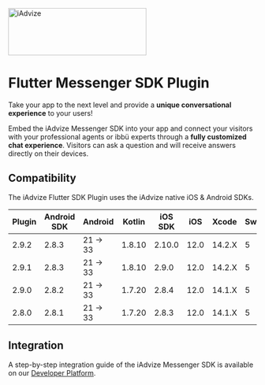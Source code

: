 <img src="https://user-images.githubusercontent.com/17723986/47799626-f3982700-dd2a-11e8-983c-77d1a3ed7f53.png" width="280" height="96" alt="iAdvize">

# Flutter Messenger SDK Plugin

Take your app to the next level and provide a **unique conversational experience** to your users!

Embed the iAdvize Messenger SDK into your app and connect your visitors with your professional agents or ibbü experts through a **fully customized chat experience**. Visitors can ask a question and will receive answers directly on their devices.

## Compatibility

The iAdvize Flutter SDK Plugin uses the iAdvize native iOS & Android SDKs.

| Plugin | Android SDK | Android  | Kotlin | iOS SDK  | iOS  | Xcode  | Swift |
| ------ | ----------- | -------- | ------ | -------- | ---- | ------ | ----- |
| 2.9.2  | 2.8.3       | 21 -> 33 | 1.8.10 | 2.10.0   | 12.0 | 14.2.X | 5     |
| 2.9.1  | 2.8.3       | 21 -> 33 | 1.8.10 | 2.9.0    | 12.0 | 14.2.X | 5     |
| 2.9.0  | 2.8.2       | 21 -> 33 | 1.7.20 | 2.8.4    | 12.0 | 14.1.X | 5     |
| 2.8.0  | 2.8.1       | 21 -> 33 | 1.7.20 | 2.8.3    | 12.0 | 14.1.X | 5     |

## Integration

A step-by-step integration guide of the iAdvize Messenger SDK is available on our [Developer Platform](https://developers.iadvize.com/documentation/mobile-sdk).
